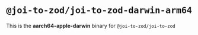 # `@joi-to-zod/joi-to-zod-darwin-arm64`

This is the **aarch64-apple-darwin** binary for `@joi-to-zod/joi-to-zod`
